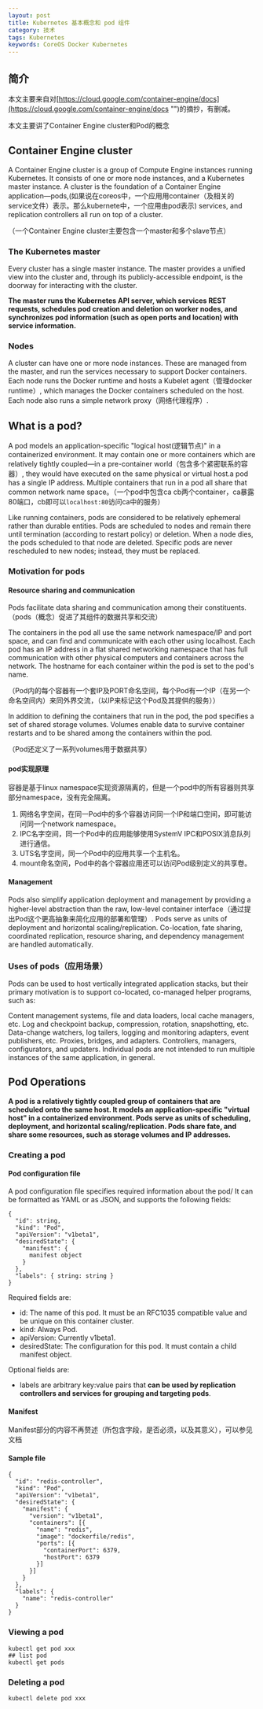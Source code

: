 ```yaml
---
layout: post
title: Kubernetes 基本概念和 pod 组件
category: 技术
tags: Kubernetes
keywords: CoreOS Docker Kubernetes
---
```



## 简介

本文主要来自对[https://cloud.google.com/container-engine/docs](https://cloud.google.com/container-engine/docs "")的摘抄，有删减。

本文主要讲了Container Engine cluster和Pod的概念

##  Container Engine cluster

A Container Engine cluster is a group of Compute Engine instances running Kubernetes. It consists of one or more node instances, and a Kubernetes master instance. A cluster is the foundation of a Container Engine application—pods,(如果说在coreos中，一个应用用container（及相关的service文件）表示。那么kubernete中，一个应用由pod表示) services, and replication controllers all run on top of a cluster.

（一个Container Engine cluster主要包含一个master和多个slave节点）

### The Kubernetes master

Every cluster has a single master instance. The master provides a unified view into the cluster and, through its publicly-accessible endpoint, is the doorway for interacting with the cluster.

**The master runs the Kubernetes API server, which services REST requests, schedules pod creation and deletion on worker nodes, and synchronizes pod information (such as open ports and location) with service information.**

### Nodes

A cluster can have one or more node instances. These are managed from the master, and run the services necessary to support Docker containers. Each node runs the Docker runtime and hosts a Kubelet agent（管理docker runtime）, which manages the Docker containers scheduled on the host. Each node also runs a simple network proxy（网络代理程序）.

## What is a pod?

A pod models an application-specific "logical host(逻辑节点)" in a containerized environment. It may contain one or more containers which are relatively tightly coupled—in a pre-container world（包含多个紧密联系的容器）, they would have executed on the same physical or virtual host.a pod has a single IP address.  Multiple containers that run in a pod all share that common network name space。（一个pod中包含ca cb两个container，ca暴露80端口，cb即可以`localhost:80`访问ca中的服务）

Like running containers, pods are considered to be relatively ephemeral rather than durable entities. Pods are scheduled to nodes and remain there until termination (according to restart policy) or deletion. When a node dies, the pods scheduled to that node are deleted. Specific pods are never rescheduled to new nodes; instead, they must be replaced.

### Motivation for pods

#### Resource sharing and communication

Pods facilitate data sharing and communication among their constituents.（pods（概念）促进了其组件的数据共享和交流）

The containers in the pod all use the same network namespace/IP and port space, and can find and communicate with each other using localhost. Each pod has an IP address in a flat shared networking namespace that has full communication with other physical computers and containers across the network. The hostname for each container within the pod is set to the pod's name.

（Pod内的每个容器有一个套IP及PORT命名空间，每个Pod有一个IP（在另一个命名空间内）来同外界交流，（以IP来标记这个Pod及其提供的服务））

In addition to defining the containers that run in the pod, the pod specifies a set of shared storage volumes. Volumes enable data to survive container restarts and to be shared among the containers within the pod.

（Pod还定义了一系列volumes用于数据共享）

#### pod实现原理

容器是基于linux namespace实现资源隔离的，但是一个pod中的所有容器则共享部分namespace，没有完全隔离。

1. 网络名字空间，在同一Pod中的多个容器访问同一个IP和端口空间，即可能访问同一个network namespace。
2. IPC名字空间，同一个Pod中的应用能够使用SystemV IPC和POSIX消息队列进行通信。
3. UTS名字空间，同一个Pod中的应用共享一个主机名。
4. mount命名空间，Pod中的各个容器应用还可以访问Pod级别定义的共享卷。

#### Management

Pods also simplify application deployment and management by providing a higher-level abstraction than the raw, low-level container interface（通过提出Pod这个更高抽象来简化应用的部署和管理）. Pods serve as units of deployment and horizontal scaling/replication. Co-location, fate sharing, coordinated replication, resource sharing, and dependency management are handled automatically.

### Uses of pods（应用场景）

Pods can be used to host vertically integrated application stacks, but their primary motivation is to support co-located, co-managed helper programs, such as:

Content management systems, file and data loaders, local cache managers, etc.
Log and checkpoint backup, compression, rotation, snapshotting, etc.
Data-change watchers, log tailers, logging and monitoring adapters, event publishers, etc.
Proxies, bridges, and adapters.
Controllers, managers, configurators, and updaters.
Individual pods are not intended to run multiple instances of the same application, in general.

## Pod Operations

**A pod is a relatively tightly coupled group of containers that are scheduled onto the same host. It models an application-specific "virtual host" in a containerized environment. Pods serve as units of scheduling, deployment, and horizontal scaling/replication. Pods share fate, and share some resources, such as storage volumes and IP addresses.**

### Creating a pod

#### Pod configuration file

A pod configuration file specifies required information about the pod/ It can be formatted as YAML or as JSON, and supports the following fields:

    {
      "id": string,
      "kind": "Pod",
      "apiVersion": "v1beta1",
      "desiredState": {
        "manifest": {
          manifest object
        }
      },
      "labels": { string: string }
    }
    
Required fields are:

- id: The name of this pod. It must be an RFC1035 compatible value and be unique on this container cluster.
- kind: Always Pod.
- apiVersion: Currently v1beta1.
- desiredState: The configuration for this pod. It must contain a child manifest object.

Optional fields are:

- labels are arbitrary key:value pairs that **can be used by replication controllers and services for grouping and targeting pods**.

#### Manifest

Manifest部分的内容不再赘述（所包含字段，是否必须，以及其意义），可以参见文档

#### Sample file

    {
      "id": "redis-controller",
      "kind": "Pod",
      "apiVersion": "v1beta1",
      "desiredState": {
        "manifest": {
          "version": "v1beta1",
          "containers": [{
            "name": "redis",
            "image": "dockerfile/redis",
            "ports": [{
              "containerPort": 6379,
              "hostPort": 6379
            }]
          }]
        }
      },
      "labels": {
        "name": "redis-controller"
      }
    }

### Viewing a pod

    kubectl get pod xxx
    ## list pod
    kubectl get pods

### Deleting a pod

    kubectl delete pod xxx